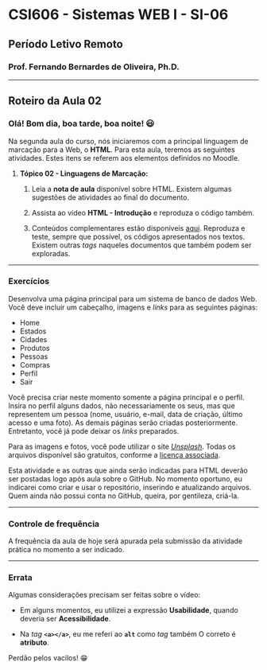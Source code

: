 # CSI606 - Sistemas WEB I - SI-06
## Período Letivo Remoto
### Prof. Fernando Bernardes de Oliveira, Ph.D.

---

## Roteiro da Aula 02

### Olá! Bom dia, boa tarde, boa noite! :smiley:

Na segunda aula do curso, nós iniciaremos com a principal linguagem de marcação para a Web, o **HTML**. Para esta aula, teremos as seguintes
atividades. Estes itens se referem aos elementos definidos no Moodle.

1.  **Tópico 02 - Linguagens de Marcação:**

    1.  Leia a **nota de aula** disponível sobre HTML. Existem algumas
        sugestões de atividades ao final do documento.

    2.  Assista ao vídeo **HTML - Introdução** e reproduza o código
        também.

    3.  Conteúdos complementares estão disponíveis [aqui](../Lectures/html.md#fundamentals). Reproduza e teste, sempre que possível, os códigos apresentados nos textos. Existem outras *tags* naqueles documentos que também podem ser exploradas.

---
### Exercícios

Desenvolva uma página principal para um sistema de banco de dados Web. Você deve incluir um cabeçalho, imagens e *links* para as seguintes
páginas:

- Home
- Estados
- Cidades
- Produtos
- Pessoas
- Compras
- Perfil
- Sair

Você precisa criar neste momento somente a página principal e o perfil. Insira no perfil alguns dados, não necessariamente os seus, mas que representem um pessoa (nome, usuário, e-mail, data de criação, último acesso e uma foto). As demais páginas serão criadas posteriormente. Entretanto, você já pode deixar os *links* preparados.

Para as imagens e fotos, você pode utilizar o site [*Unsplash*](https://unsplash.com/). Todas os arquivos disponível são gratuitos, conforme a [licença associada](https://unsplash.com/license).

Esta atividade e as outras que ainda serão indicadas para HTML deverão ser postadas logo após aula sobre o GitHub. No momento oportuno, eu indicarei como criar e usar o repositório, inserindo e atualizando arquivos. Quem ainda não possui conta no GitHub, queira, por gentileza, criá-la.

---
### Controle de frequência

A frequência da aula de hoje será apurada pela submissão da atividade
prática no momento a ser indicado.

---
### Errata

Algumas considerações precisam ser feitas sobre o vídeo:

- Em alguns momentos, eu utilizei a expressão **Usabilidade**, quando deveria ser **Acessibilidade**.

- Na *tag* **`<a></a>`**, eu me referi ao **`alt`** como *tag* também O correto é **atributo**.

Perdão pelos vacilos! :grin:
